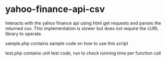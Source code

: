 yahoo-finance-api-csv
=====================

Interacts with the yahoo finance api using html get requests and parses the returned csv. This implementation is slower but does not require the cURL library to operate.

sample.php contains sample code on how to use this script

test.php contains unit test code, run to check running time per function call
